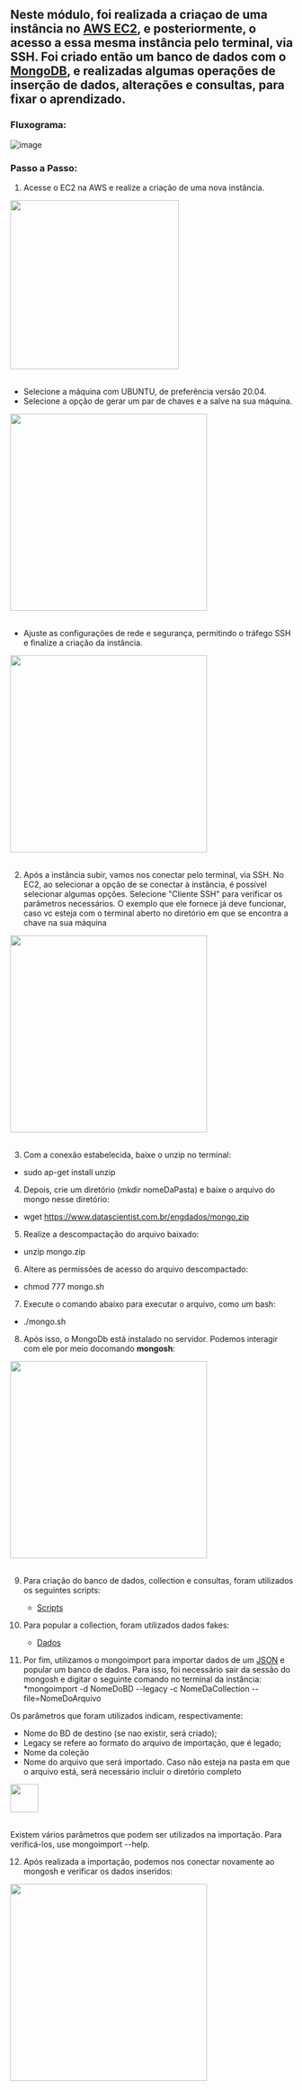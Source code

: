 ## Neste módulo, foi realizada a criaçao de uma instância no [AWS EC2](https://us-east-2.console.aws.amazon.com/ec2/home?region=us-east-2), e posteriormente, o acesso a essa mesma instância pelo terminal, via SSH. Foi criado então um banco de dados com o [MongoDB](https://www.mongodb.com/pt-br), e realizadas algumas operações de inserção de dados, alterações e consultas, para fixar o aprendizado. 

### Fluxograma:  

![image](https://github.com/micvet/curso-eng-dados-fa/assets/86981990/57853741-f0a3-48e5-b50c-d00ac03dbdf9)

### Passo a Passo:  

1) Acesse o EC2 na AWS e realize a criação de uma nova instância.  

<div align='left'>
   <img src='https://github.com/micvet/curso-eng-dados-fa/assets/86981990/ff57e8c4-657d-41d3-9381-7153f39188bf' height='300'/>
<div/><br>  
  
  * Selecione a máquina com UBUNTU, de preferência versão 20.04.  
  * Selecione a opção de gerar um par de chaves e a salve na sua máquina.<br>

<div align='left'>
   <img src='https://github.com/micvet/curso-eng-dados-fa/assets/86981990/3cb8b6ee-a3d0-4d62-9a2b-5b7edf985a24' height='350'/>
<div/><br>      

* Ajuste as configurações de rede e segurança, permitindo o tráfego SSH e finalize a criação da instância.<br>

<div align='left'>
   <img src='https://github.com/micvet/curso-eng-dados-fa/assets/86981990/540d5899-2c49-4673-9207-4f0a4f4cf428' height='350'/>
<div/><br>  

2) Após a instância subir,  vamos nos conectar pelo terminal, via SSH. No EC2, ao selecionar a opção de se conectar à instância, é possível selecionar algumas opções. Selecione "Cliente SSH" para verificar os parâmetros necessários. O exemplo que ele fornece já deve funcionar, caso vc esteja com o terminal aberto no diretório em que se encontra a chave na sua máquina

<div align='left'>
   <img src='https://github.com/micvet/curso-eng-dados-fa/assets/86981990/ff820482-3244-4601-93da-58c1bc5d495c' height='350'/>
<div/><br> 

3) Com a conexão estabelecida, baixe o unzip no terminal:
  * sudo ap-get install unzip<br>

4) Depois, crie um diretório (mkdir nomeDaPasta) e baixe o arquivo do mongo nesse diretório:<br>
  * wget https://www.datascientist.com.br/engdados/mongo.zip<br>
5) Realize a descompactação do arquivo baixado:<br>
  * unzip mongo.zip<br>

6) Altere as permissões de acesso do arquivo descompactado:<br>
* chmod 777 mongo.sh<br>

7) Execute o comando abaixo para executar o arquivo, como um bash:<br>
* ./mongo.sh<br>

8) Após isso, o MongoDb está instalado no servidor. Podemos interagir com ele por meio docomando **mongosh**:<br>

<div align='left'>
   <img src='https://github.com/micvet/curso-eng-dados-fa/assets/86981990/c9cd416d-6f03-4321-94a6-9d93f0bced19' height='350'/>
<div/><br> 

9) Para criação do banco de dados, collection e consultas, foram utilizados os seguintes scripts:

    * [Scripts](https://github.com/micvet/curso-eng-dados-fa/blob/main/mongodb-ec2/scripts/Scripts%20utilizados.pdf)<br>
  
10) Para popular a collection, foram utilizados dados fakes:
    * [Dados](https://github.com/micvet/curso-eng-dados-fa/blob/main/mongodb-ec2/dados/dados.json)<br>
   
11) Por fim, utilizamos o mongoimport para importar dados de um [JSON](https://github.com/micvet/curso-eng-dados-fa/blob/main/mongodb-ec2/dados/posts.json) e popular um banco de dados. Para isso, foi necessário sair da sessão do mongosh e digitar o seguinte comando no terminal da instância:<br>
    *mongoimport -d NomeDoBD  --legacy -c NomeDaCollection --file=NomeDoArquivo <br>

Os parâmetros que foram utilizados indicam, respectivamente:

   * Nome do BD de destino (se nao existir, será criado);
   * Legacy se refere ao formato do arquivo de importação, que é legado;
   * Nome da coleção
   * Nome do arquivo que será importado. Caso não esteja na pasta em que o arquivo está, será necessário incluir o diretório completo<br>

   <div align='left'>
   <img src='https://github.com/micvet/curso-eng-dados-fa/assets/86981990/122ac20b-e31a-480a-aedc-265c92c59444' height='50'/>
<div/><br> 

   Existem vários parâmetros que podem ser utilizados na importação. Para verificá-los, use mongoimport --help.<br>

12) Após realizada a importação, podemos nos conectar novamente ao mongosh e verificar os dados inseridos:

<div align='left'>
   <img src='https://github.com/micvet/curso-eng-dados-fa/assets/86981990/d6f946c6-88a2-430e-81e5-71ccea2036b7' height='350'/>
<div/><br> 












